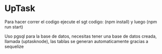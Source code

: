 # UpTask
Para hacer correr el codigo ejecute el sgt codigo:
(npm install) y luego (npm run start)

Uso pgsql para la base de datos, necesitas tener una base de datos creada, llamada (uptasknode), las tablas se generan automaticamente gracias a sequelize
